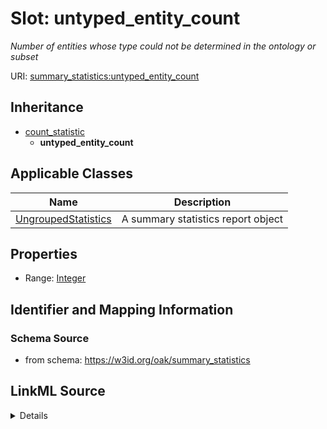 # Slot: untyped_entity_count
_Number of entities whose type could not be determined in the ontology or subset_


URI: [summary_statistics:untyped_entity_count](https://w3id.org/oaklib/summary_statistics.untyped_entity_count)




## Inheritance

* [count_statistic](count_statistic.md)
    * **untyped_entity_count**





## Applicable Classes

| Name | Description |
| --- | --- |
[UngroupedStatistics](UngroupedStatistics.md) | A summary statistics report object






## Properties

* Range: [Integer](Integer.md)







## Identifier and Mapping Information







### Schema Source


* from schema: https://w3id.org/oak/summary_statistics




## LinkML Source

<details>
```yaml
name: untyped_entity_count
description: Number of entities whose type could not be determined in the ontology
  or subset
from_schema: https://w3id.org/oak/summary_statistics
rank: 1000
is_a: count_statistic
alias: untyped_entity_count
owner: UngroupedStatistics
domain_of:
- UngroupedStatistics
range: integer

```
</details>